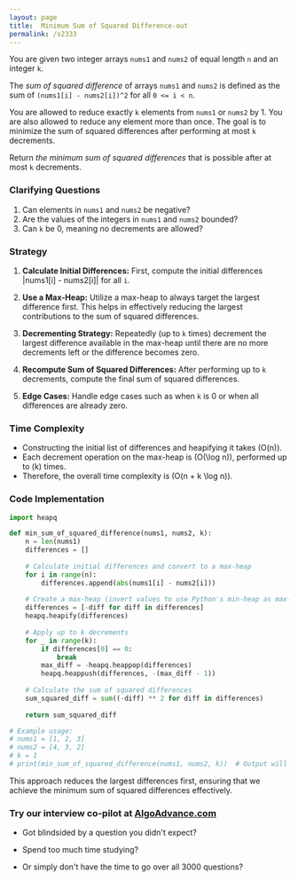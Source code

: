 ```yaml
---
layout: page
title:  Minimum Sum of Squared Difference-out
permalink: /s2333
---
```


You are given two integer arrays `nums1` and `nums2` of equal length `n` and an integer `k`.

The *sum of squared difference* of arrays `nums1` and `nums2` is defined as the sum of `(nums1[i] - nums2[i])^2` for all `0 <= i < n`.

You are allowed to reduce exactly `k` elements from `nums1` or `nums2` by 1. You are also allowed to reduce any element more than once. The goal is to minimize the sum of squared differences after performing at most `k` decrements.

Return *the minimum sum of squared differences* that is possible after at most `k` decrements.

### Clarifying Questions

1. Can elements in `nums1` and `nums2` be negative?
2. Are the values of the integers in `nums1` and `nums2` bounded?
3. Can `k` be 0, meaning no decrements are allowed?

### Strategy

1. **Calculate Initial Differences:** First, compute the initial differences |nums1[i] - nums2[i]| for all `i`.

2. **Use a Max-Heap:** Utilize a max-heap to always target the largest difference first. This helps in effectively reducing the largest contributions to the sum of squared differences.

3. **Decrementing Strategy:** Repeatedly (up to `k` times) decrement the largest difference available in the max-heap until there are no more decrements left or the difference becomes zero.

4. **Recompute Sum of Squared Differences:** After performing up to `k` decrements, compute the final sum of squared differences.

5. **Edge Cases:** Handle edge cases such as when `k` is 0 or when all differences are already zero.

### Time Complexity

- Constructing the initial list of differences and heapifying it takes \(O(n)\).
- Each decrement operation on the max-heap is \(O(\log n)\), performed up to \(k\) times.
- Therefore, the overall time complexity is \(O(n + k \log n)\).

### Code Implementation

```python
import heapq

def min_sum_of_squared_difference(nums1, nums2, k):
    n = len(nums1)
    differences = []
    
    # Calculate initial differences and convert to a max-heap
    for i in range(n):
        differences.append(abs(nums1[i] - nums2[i]))
    
    # Create a max-heap (invert values to use Python's min-heap as max-heap)
    differences = [-diff for diff in differences]
    heapq.heapify(differences)
    
    # Apply up to k decrements
    for _ in range(k):
        if differences[0] == 0:
            break
        max_diff = -heapq.heappop(differences)
        heapq.heappush(differences, -(max_diff - 1))
    
    # Calculate the sum of squared differences
    sum_squared_diff = sum((-diff) ** 2 for diff in differences)
    
    return sum_squared_diff

# Example usage:
# nums1 = [1, 2, 3]
# nums2 = [4, 3, 2]
# k = 1
# print(min_sum_of_squared_difference(nums1, nums2, k))  # Output will vary based on `k` and values in nums1 & nums2
```

This approach reduces the largest differences first, ensuring that we achieve the minimum sum of squared differences effectively.


### Try our interview co-pilot at [AlgoAdvance.com](https://algoAdvance.com)

- Got blindsided by a question you didn't expect?

- Spend too much time studying?

- Or simply don't have the time to go over all 3000 questions?

